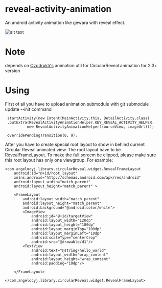 # reveal-activity-animation
An android activity animation like gewara with reveal effect.

![alt text](http://7xnpdq.com1.z0.glb.clouddn.com/reveal4.gif)

# Note
depends on [Ozodrukh's](https://github.com/ozodrukh/CircularReveal "CircularReveal") animation util for CircularReveal animation for 2.3+ version
# Using
First of all you have to upload animation submodule with git submodule update --init command

     startActivity(new Intent(MainActivity.this, DetailActivity.class)
     .putExtra(RevealActivityAnimationHelper.KEY_REVEAL_ACTIVITY_HELPER,
              new RevealActivityAnimationHelper(sourceView, imageUrl)));

     overridePendingTransition(0, 0);
                
After you have to create special root layout to show in behind current Circular Reveal animated view. The root layout have to be RevealFrameLayout. To make the full screem be clipped, please make sure this root layout has only one viewgroup. For example:

    <com.angelocyj.library.circularReveal.widget.RevealFrameLayout
        android:id="@+id/root_layout"
        xmlns:android="http://schemas.android.com/apk/res/android"
        android:layout_width="match_parent"
        android:layout_height="match_parent" >
    
        <FrameLayout
            android:layout_width="match_parent"
            android:layout_height="match_parent"
            android:background="@android:color/white">
            <ImageView
                android:id="@+id/targetView"
                android:layout_width="120dp"
                android:layout_height="180dp"
                android:layout_marginTop="100dp"
                android:layout_marginLeft="10dp"
                android:scaleType="centerCrop"
                android:src="@drawable/d1"/>
            <TextView
                android:text="@string/hello_world"
                android:layout_width="wrap_content"
                android:layout_height="wrap_content"
                android:padding="10dp"/>
    
        </FrameLayout>
    
    </com.angelocyj.library.circularReveal.widget.RevealFrameLayout>


